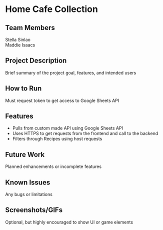 # Home Cafe Collection	
## Team Members	
Stella Sinlao <br/>
Maddie Isaacs
## Project Description	
Brief summary of the project goal, features, and intended users
## How to Run
Must request token to get access to Google Sheets API
## Features 
- Pulls from custom made API using Google Sheets API
- Uses HTTPS to get requests from the frontend and call to the backend
- Filters through Recipes using host requests
## Future Work	
Planned enhancements or incomplete features
## Known Issues	
Any bugs or limitations
## Screenshots/GIFs	
Optional, but highly encouraged to show UI or game elements
